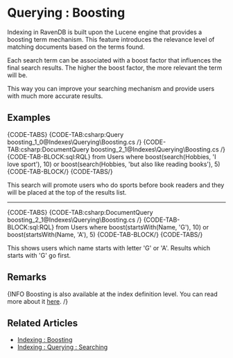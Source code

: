 ﻿# Querying : Boosting

Indexing in RavenDB is built upon the Lucene engine that provides a boosting term mechanism. This feature introduces the relevance level of matching documents based on the terms found. 

Each search term can be associated with a boost factor that influences the final search results. The higher the boost factor, the more relevant the term will be. 

This way you can improve your searching mechanism and provide users with much more accurate results.

## Examples

{CODE-TABS}
{CODE-TAB:csharp:Query boosting_1_0@Indexes\Querying\Boosting.cs /}
{CODE-TAB:csharp:DocumentQuery boosting_2_1@Indexes\Querying\Boosting.cs /}
{CODE-TAB-BLOCK:sql:RQL}
from Users
where boost(search(Hobbies, 'I love sport'), 10) or boost(search(Hobbies, 'but also like reading books'), 5)
{CODE-TAB-BLOCK/}
{CODE-TABS/}

This search will promote users who do sports before book readers and they will be placed at the top of the results list.

<hr />

{CODE-TABS}
{CODE-TAB:csharp:DocumentQuery boosting_2_1@Indexes\Querying\Boosting.cs /}
{CODE-TAB-BLOCK:sql:RQL}
from Users
where boost(startsWith(Name, 'G'), 10) or boost(startsWith(Name, 'A'), 5)
{CODE-TAB-BLOCK/}
{CODE-TABS/}

This shows users which name starts with letter 'G' or 'A'. Results which starts with 'G' go first. 

## Remarks

{INFO Boosting is also available at the index definition level. You can read more about it [here](../../indexes/boosting). /}

## Related Articles

- [Indexing : Boosting](../../indexes/boosting)
- [Indexing : Querying : Searching](../../indexes/querying/searching)
